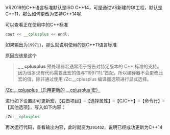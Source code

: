VS2019的C++语言标准默认是ISO C++14，可是通过VS新建的Qt工程，默认是C++11，那么如何更改为支持C++14呢


可以查看正在使用中的C++标准

```C++
cout << __cplusplus << endl;
```

如果输出为`199711`，那么就说明使用的是C++11语言标准

原因应该是这个
> **_ _ cplusplus** 预处理器宏通常用于报告对特定版本的 C++ 标准的支持。 因为很多现有代码需要此宏的值与“199711L”匹配，所以编译器不会更改此宏的值，除非通过使用 /Zc:__cplusplus 编译器选项进行显式选择。

[/Zc:__cplusplus（启用更新的 __cplusplus 宏）](https://docs.microsoft.com/zh-cn/cpp/build/reference/zc-cplusplus?view=msvc-160&viewFallbackFrom=vs-2019)

进行如下设置即可更新宏，【右击项目】–【选择属性】–【C/C++】–【命令行】–【其他选项】，写入如下内容：

```C++
/Zc:__cplusplus 
```

再次运行代码，查看输出内容，此时就变为`201402`，说明已经成功更新为C++14
